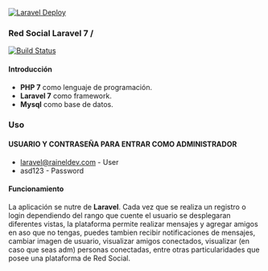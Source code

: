 
[![Laravel 
Deploy](https://miro.medium.com/max/1400/1*_-vJQqeCmpw-kghDFX8yJw.png)](https://sleepy-brushlands-97842.herokuapp.com/)

### Red Social Laravel 7 /

[![Build Status](https://travis-ci.org/patamimbre/sptorrent-api.svg?branch=master)](https://travis-ci.org/patamimbre/sptorrent-api)

#### Introducción 

* **PHP 7** como lenguaje de programación.
* **Laravel 7** como framework.
* **Mysql** como base de datos.

### Uso

#### USUARIO Y CONTRASEÑA PARA ENTRAR COMO ADMINISTRADOR
* laravel@raineldev.com - User
* asd123 - Password

#### Funcionamiento

La aplicación se nutre de **Laravel**. Cada vez que se realiza un registro o login dependiendo del rango que cuente el usuario se desplegaran diferentes vistas, la plataforma permite realizar mensajes y agregar amigos en aso que no tengas, puedes tambien recibir notificaciones de mensajes, cambiar imagen de usuario, visualizar amigos conectados, visualizar (en caso que seas adm) personas conectadas, entre otras particularidades que posee una plataforma de Red Social.
